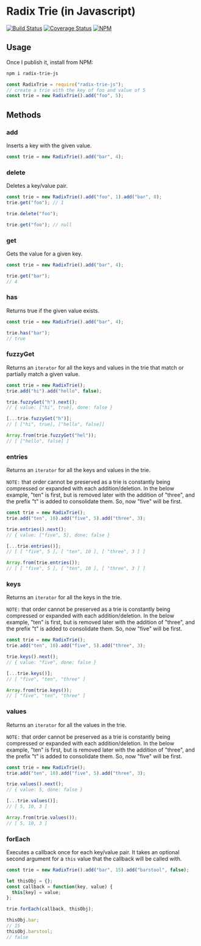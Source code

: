 # Radix Trie (in Javascript)
[![Build Status](https://travis-ci.org/scttdavs/radix-trie.svg?branch=master)](https://travis-ci.org/scttdavs/radix-trie)
[![Coverage Status](https://coveralls.io/repos/github/scttdavs/radix-trie/badge.svg?branch=master)](https://coveralls.io/github/scttdavs/radix-trie?branch=master)
[![NPM](https://img.shields.io/npm/v/bst-js.svg)](https://www.npmjs.com/package/radix-trie-js)

## Usage

Once I publish it, install from NPM:
```sh
npm i radix-trie-js
```

```js
const RadixTrie = require("radix-trie-js");
// create a trie with the key of foo and value of 5
const trie = new RadixTrie().add("foo", 5);
```

## Methods

### add
Inserts a key with the given value.
```js
const trie = new RadixTrie().add("bar", 4);
```

### delete
Deletes a key/value pair.
```js
const trie = new RadixTrie().add("foo", 1).add("bar", 8);
trie.get("foo"); // 1

trie.delete("foo");

trie.get("foo"); // null
```

### get
Gets the value for a given key.
```js
const trie = new RadixTrie().add("bar", 4);

trie.get("bar");
// 4
```

### has
Returns true if the given value exists.
```js
const trie = new RadixTrie().add("bar", 4);

trie.has("bar");
// true
```

### fuzzyGet
Returns an `iterator` for all the keys and values in the trie that match or partially match a given value.
```js
const trie = new RadixTrie();
trie.add("hi").add("hello", false);

trie.fuzzyGet("h").next();
// { value: ["hi", true], done: false }

[...trie.fuzzyGet("h")];
// [ ["hi", true], ["hello", false]]

Array.from(trie.fuzzyGet("hel"));
// [ ["hello", false] ]
```

### entries
Returns an `iterator` for all the keys and values in the trie.

`NOTE:` that order cannot be preserved as a trie is constantly being compressed or expanded with each addition/deletion. In the below example, "ten" is first, but is removed later with the addition of "three", and the prefix "t" is added to consolidate them. So, now "five" will be first.
```js
const trie = new RadixTrie();
trie.add("ten", 10).add("five", 5).add("three", 3);

trie.entries().next();
// { value: ["five", 5], done: false }

[...trie.entries()];
// [ [ "five", 5 ], [ "ten", 10 ], [ "three", 3 ] ]

Array.from(trie.entries());
// [ [ "five", 5 ], [ "ten", 10 ], [ "three", 3 ] ]
```

### keys
Returns an `iterator` for all the keys in the trie.

`NOTE:` that order cannot be preserved as a trie is constantly being compressed or expanded with each addition/deletion. In the below example, "ten" is first, but is removed later with the addition of "three", and the prefix "t" is added to consolidate them. So, now "five" will be first.
```js
const trie = new RadixTrie();
trie.add("ten", 10).add("five", 5).add("three", 3);

trie.keys().next();
// { value: "five", done: false }

[...trie.keys()];
// [ "five", "ten", "three" ]

Array.from(trie.keys());
// [ "five", "ten", "three" ]
```

### values
Returns an `iterator` for all the values in the trie.

`NOTE:` that order cannot be preserved as a trie is constantly being compressed or expanded with each addition/deletion. In the below example, "ten" is first, but is removed later with the addition of "three", and the prefix "t" is added to consolidate them. So, now "five" will be first.
```js
const trie = new RadixTrie();
trie.add("ten", 10).add("five", 5).add("three", 3);

trie.values().next();
// { value: 5, done: false }

[...trie.values()];
// [ 5, 10, 3 ]

Array.from(trie.values());
// [ 5, 10, 3 ]
```

### forEach
Executes a callback once for each key/value pair. It takes an optional second argument for a `this` value that the callback will be called with.
```js
const trie = new RadixTrie().add("bar", 15).add("barstool", false);

let thisObj = {};
const callback = function(key, value) {
  this[key] = value;
};

trie.forEach(callback, thisObj);

thisObj.bar;
// 15
thisObj.barstool;
// false
```
